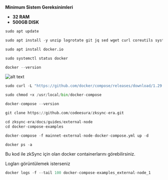 **Minimum Sistem Gereksinimleri**

- **32 RAM**
- **500GB DISK**

```python
sudo apt update
```

```python
sudo apt install -y unzip logrotate git jq sed wget curl coreutils systemd
```

```python
sudo apt install docker.io
```

```python
sudo systemctl status docker
```

```python
docker --version
```

![alt text](https://i.hizliresim.com/1h330hc.png)

```python
sudo curl -L "https://github.com/docker/compose/releases/download/1.29.2/docker-compose-$(uname -s)-$(uname -m)" -o /usr/local/bin/docker-compose
```

```python
sudo chmod +x /usr/local/bin/docker-compose
```

```python
docker-compose --version
```

```python
git clone https://github.com/codeesura/zksync-era.git
```

```python
cd zksync-era/docs/guides/external-node
cd docker-compose-examples
```

```python
docker-compose -f mainnet-external-node-docker-compose.yml up -d
```

```python
docker ps -a
```

Bu kod ile zkSync için olan docker containerlarını görebilirsiniz.

Logları görüntülemek isterseniz

```python
docker logs -f --tail 100 docker-compose-examples_external-node_1
```







